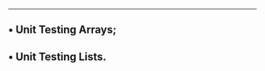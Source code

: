--------------------------
• Unit Testing Arrays;
--------------------------
• Unit Testing Lists.
--------------------------
